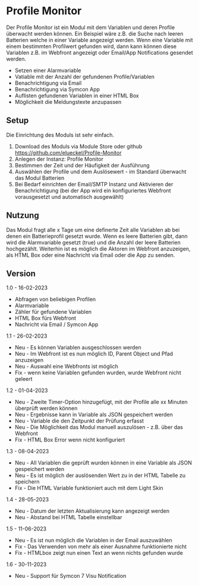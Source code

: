 # Profile Monitor

Der Profile Monitor ist ein Modul mit dem Variablen und deren Profile überwacht werden können. Ein Beispiel wäre z.B. die Suche nach leeren Batterien welche in einer Variable angezeigt werden. Wenn eine Variable mit einem bestimmten Profilwert gefunden wird, dann kann können diese Variablen z.B. im Webfront angezeigt oder Email/App Notifications gesendet werden.

* Setzen einer Alarmvariable
* Vatiable mit der Anzahl der gefundenen Profile/Variablen
* Benachrichtigung via Email 
* Benachrichtigung via Symcon App
* Auflisten gefundenen Variablen in einer HTML Box
* Möglichkeit die Meldungstexte anzupassen

## Setup
Die Einrichtung des Moduls ist sehr einfach. 
1. Download des Moduls via Module Store oder github https://github.com/elueckel/Profile-Monitor 
2. Anlegen der Instanz: Profile Monitor
3. Bestimmen der Zeit und der Häufigkeit der Ausführung 
4. Auswählen der Profile und dem Auslösewert - im Standard überwacht das Modul Batterien
5. Bei Bedarf einrichten der Email/SMTP Instanz und Aktivieren der Benachrichtigung (bei der App wird ein konfiguriertes Webfront vorausgesetzt und automatisch ausgewählt)


## Nutzung
Das Modul fragt alle x Tage um eine definerte Zeit alle Variablen ab bei denen ein Batterieprofil gesetzt wurde. Wenn es leere Batterien gibt, dann wird die Alarmvariable gesetzt (true) und die Anzahl der leere Batterien hochgezählt. Weiterhin ist es möglich die Aktoren im Webfront anzuzeigen, als HTML Box oder eine Nachricht via Email oder die App zu senden.

## Version
1.0 - 16-02-2023
* Abfragen von beliebigen Profilen
* Alarmvariable
* Zähler für gefundene Variablen
* HTML Box fürs Webfront 
* Nachricht via Email / Symcon App

1.1 - 26-02-2023
* Neu - Es können Variablen ausgeschlossen werden
* Neu - Im Webfront ist es nun möglich ID, Parent Object und Pfad anzuzeigen
* Neu - Auswahl eine Webfronts ist möglich
* Fix - wenn keine Variablen gefunden wurden, wurde Webfront nicht geleert

1.2 - 01-04-2023
* Neu - Zweite Timer-Option hinzugefügt, mit der Profile alle xx Minuten überprüft werden können
* Neu - Ergebnisse kann in Variable als JSON gespeichert werden
* Neu - Variable die den Zeitpunkt der Prüfung erfasst
* Neu - Die Möglichkeit das Modul manuell auszulösen - z.B. über das Webfront
* Fix - HTML Box Error wenn nicht konfiguriert

1.3 - 08-04-2023
* Neu - All Variablen die geprüft wurden können in eine Variable als JSON gespeichert werden
* Neu - Es ist möglich der auslösenden Wert zu in der HTML Tabelle zu speichern
* Fix - Die HTML Variable funktioniert auch mit dem Light Skin

1.4 - 28-05-2023
* Neu - Datum der letzten Aktualisierung kann angezeigt werden
* Neu - Abstand bei HTML Tabelle einstellbar

1.5 - 11-06-2023
* Neu - Es ist nun möglich die Variablen in der Email auszuwählen
* Fix - Das Verwenden von mehr als einer Ausnahme funktionierte nicht
* Fix - HTMLbox zeigt nun einen Text an wenn nichts gefunden wurde

1.6 - 30-11-2023
* Neu - Support für Symcon 7 Visu Notification